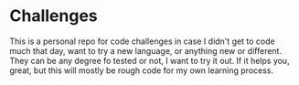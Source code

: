Challenges
==========

This is a personal repo for code challenges in case I didn't get to code much that day, want to try a new
language, or anything new or different. They can be any degree fo tested or not, I want to try it out. If it
helps you, great, but this will mostly be rough code for my own learning process.
